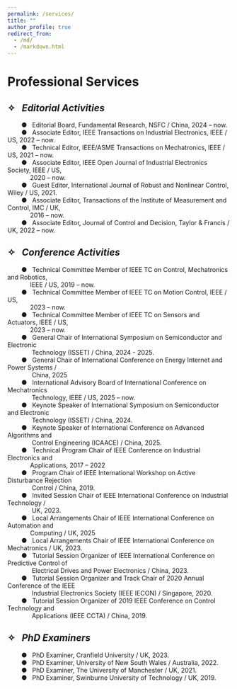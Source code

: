 ```yaml
---
permalink: /services/
title: ""
author_profile: true
redirect_from: 
  - /md/
  - /markdown.html
---
```


# Professional Services

## ✧ &nbsp;&nbsp;*Editorial Activities*


  &nbsp;&nbsp;&nbsp;&nbsp;&nbsp;&nbsp;&nbsp;&nbsp;● &nbsp;&nbsp;Editorial Board, Fundamental Research, NSFC / China, 2024 – now.<br>
  &nbsp;&nbsp;&nbsp;&nbsp;&nbsp;&nbsp;&nbsp;&nbsp;● &nbsp;&nbsp;Associate Editor, IEEE Transactions on Industrial Electronics, IEEE / US, 2022 – now.<br>
  &nbsp;&nbsp;&nbsp;&nbsp;&nbsp;&nbsp;&nbsp;&nbsp;● &nbsp;&nbsp;Technical Editor, IEEE/ASME Transactions on Mechatronics, IEEE / US, 2021 – now.<br>
  &nbsp;&nbsp;&nbsp;&nbsp;&nbsp;&nbsp;&nbsp;&nbsp;● &nbsp;&nbsp;Associate Editor, IEEE Open Journal of Industrial Electronics Society, IEEE / US,<br>
  &nbsp;&nbsp;&nbsp;&nbsp;&nbsp;&nbsp;&nbsp;&nbsp;&nbsp;&nbsp;&nbsp;&nbsp;&nbsp;2020 – now.<br>
  &nbsp;&nbsp;&nbsp;&nbsp;&nbsp;&nbsp;&nbsp;&nbsp;● &nbsp;&nbsp;Guest Editor, International Journal of Robust and Nonlinear Control, Wiley / US, 2021.<br>
  &nbsp;&nbsp;&nbsp;&nbsp;&nbsp;&nbsp;&nbsp;&nbsp;● &nbsp;&nbsp;Associate Editor, Transactions of the Institute of Measurement and Control, IMC / UK,<br>
  &nbsp;&nbsp;&nbsp;&nbsp;&nbsp;&nbsp;&nbsp;&nbsp;&nbsp;&nbsp;&nbsp;&nbsp;&nbsp;2016 – now.<br>
  &nbsp;&nbsp;&nbsp;&nbsp;&nbsp;&nbsp;&nbsp;&nbsp;● &nbsp;&nbsp;Associate Editor, Journal of Control and Decision, Taylor & Francis / UK, 2022 – now.<br>

## ✧ &nbsp;&nbsp;*Conference Activities*

  &nbsp;&nbsp;&nbsp;&nbsp;&nbsp;&nbsp;&nbsp;&nbsp;● &nbsp;&nbsp;Technical Committee Member of IEEE TC on Control, Mechatronics and Robotics, <br>
  &nbsp;&nbsp;&nbsp;&nbsp;&nbsp;&nbsp;&nbsp;&nbsp;&nbsp;&nbsp;&nbsp;&nbsp;&nbsp;IEEE / US, 2019 – now.<br>
  &nbsp;&nbsp;&nbsp;&nbsp;&nbsp;&nbsp;&nbsp;&nbsp;● &nbsp;&nbsp;Technical Committee Member of IEEE TC on Motion Control, IEEE / US,<br>
  &nbsp;&nbsp;&nbsp;&nbsp;&nbsp;&nbsp;&nbsp;&nbsp;&nbsp;&nbsp;&nbsp;&nbsp;&nbsp;2023 – now.<br>
  &nbsp;&nbsp;&nbsp;&nbsp;&nbsp;&nbsp;&nbsp;&nbsp;● &nbsp;&nbsp;Technical Committee Member of IEEE TC on Sensors and Actuators, IEEE / US,<br>
  &nbsp;&nbsp;&nbsp;&nbsp;&nbsp;&nbsp;&nbsp;&nbsp;&nbsp;&nbsp;&nbsp;&nbsp;&nbsp;2023 – now. <br>
  &nbsp;&nbsp;&nbsp;&nbsp;&nbsp;&nbsp;&nbsp;&nbsp;● &nbsp;&nbsp;General Chair of International Symposium on Semiconductor and Electronic  <br>
  &nbsp;&nbsp;&nbsp;&nbsp;&nbsp;&nbsp;&nbsp;&nbsp;&nbsp;&nbsp;&nbsp;&nbsp;&nbsp; Technology (ISSET) / China, 2024 - 2025.<br>
  &nbsp;&nbsp;&nbsp;&nbsp;&nbsp;&nbsp;&nbsp;&nbsp;● &nbsp;&nbsp;General Chair of International Conference on Energy Internet and Power Systems / <br> 
  &nbsp;&nbsp;&nbsp;&nbsp;&nbsp;&nbsp;&nbsp;&nbsp;&nbsp;&nbsp;&nbsp;&nbsp;&nbsp; China, 2025<br>
  &nbsp;&nbsp;&nbsp;&nbsp;&nbsp;&nbsp;&nbsp;&nbsp;● &nbsp;&nbsp;International Advisory Board of International Conference on Mechatronics <br> 
  &nbsp;&nbsp;&nbsp;&nbsp;&nbsp;&nbsp;&nbsp;&nbsp;&nbsp;&nbsp;&nbsp;&nbsp;&nbsp; Technology, IEEE / US, 2025 – now.<br>
  &nbsp;&nbsp;&nbsp;&nbsp;&nbsp;&nbsp;&nbsp;&nbsp;● &nbsp;&nbsp;Keynote Speaker of International Symposium on Semiconductor and Electronic <br> 
  &nbsp;&nbsp;&nbsp;&nbsp;&nbsp;&nbsp;&nbsp;&nbsp;&nbsp;&nbsp;&nbsp;&nbsp;&nbsp; Technology (ISSET) / China, 2024.<br>
  &nbsp;&nbsp;&nbsp;&nbsp;&nbsp;&nbsp;&nbsp;&nbsp;● &nbsp;&nbsp;Keynote Speaker of International Conference on Advanced Algorithms and <br> 
  &nbsp;&nbsp;&nbsp;&nbsp;&nbsp;&nbsp;&nbsp;&nbsp;&nbsp;&nbsp;&nbsp;&nbsp;&nbsp; Control Engineering (ICAACE) / China, 2025.<br>
  &nbsp;&nbsp;&nbsp;&nbsp;&nbsp;&nbsp;&nbsp;&nbsp;● &nbsp;&nbsp;Technical Program Chair of IEEE Conference on Industrial Electronics and<br> 
  &nbsp;&nbsp;&nbsp;&nbsp;&nbsp;&nbsp;&nbsp;&nbsp;&nbsp;&nbsp;&nbsp;&nbsp;&nbsp;Applications, 2017 – 2022 <br>
  &nbsp;&nbsp;&nbsp;&nbsp;&nbsp;&nbsp;&nbsp;&nbsp;● &nbsp;&nbsp;Program Chair of IEEE International Workshop on Active Disturbance Rejection <br>
  &nbsp;&nbsp;&nbsp;&nbsp;&nbsp;&nbsp;&nbsp;&nbsp;&nbsp;&nbsp;&nbsp;&nbsp;&nbsp; Control / China, 2019.  <br>
  &nbsp;&nbsp;&nbsp;&nbsp;&nbsp;&nbsp;&nbsp;&nbsp;● &nbsp;&nbsp;Invited Session Chair of IEEE International Conference on Industrial Technology / <br>
  &nbsp;&nbsp;&nbsp;&nbsp;&nbsp;&nbsp;&nbsp;&nbsp;&nbsp;&nbsp;&nbsp;&nbsp;&nbsp; UK, 2023.  <br>
  &nbsp;&nbsp;&nbsp;&nbsp;&nbsp;&nbsp;&nbsp;&nbsp;● &nbsp;&nbsp;Local Arrangements Chair of IEEE International Conference on Automation and <br> 
  &nbsp;&nbsp;&nbsp;&nbsp;&nbsp;&nbsp;&nbsp;&nbsp;&nbsp;&nbsp;&nbsp;&nbsp;&nbsp;Computing / UK, 2025<br>
  &nbsp;&nbsp;&nbsp;&nbsp;&nbsp;&nbsp;&nbsp;&nbsp;● &nbsp;&nbsp;Local Arrangements Chair of IEEE International Conference on Mechatronics / UK, 2023. <br>
  &nbsp;&nbsp;&nbsp;&nbsp;&nbsp;&nbsp;&nbsp;&nbsp;● &nbsp;&nbsp;Tutorial Session Organizer of IEEE International Conference on Predictive Control of <br>
  &nbsp;&nbsp;&nbsp;&nbsp;&nbsp;&nbsp;&nbsp;&nbsp;&nbsp;&nbsp;&nbsp;&nbsp;&nbsp; Electrical Drives and Power Electronics / China, 2023.<br>
  &nbsp;&nbsp;&nbsp;&nbsp;&nbsp;&nbsp;&nbsp;&nbsp;● &nbsp;&nbsp;Tutorial Session Organizer and Track Chair of 2020 Annual Conference of the IEEE   
  &nbsp;&nbsp;&nbsp;&nbsp;&nbsp;&nbsp;&nbsp;&nbsp;&nbsp;&nbsp;&nbsp;&nbsp;&nbsp; Industrial Electronics Society (IEEE IECON) / Singapore, 2020.<br>
  &nbsp;&nbsp;&nbsp;&nbsp;&nbsp;&nbsp;&nbsp;&nbsp;● &nbsp;&nbsp;Tutorial Session Organizer of 2019 IEEE Conference on Control Technology and<br> 
  &nbsp;&nbsp;&nbsp;&nbsp;&nbsp;&nbsp;&nbsp;&nbsp;&nbsp;&nbsp;&nbsp;&nbsp;&nbsp; Applications (IEEE CCTA) / China, 2019.<br>


## ✧ &nbsp;&nbsp;*PhD Examiners*

  &nbsp;&nbsp;&nbsp;&nbsp;&nbsp;&nbsp;&nbsp;&nbsp;● &nbsp;&nbsp;PhD Examiner, Cranfield University / UK, 2023.<br>
  &nbsp;&nbsp;&nbsp;&nbsp;&nbsp;&nbsp;&nbsp;&nbsp;● &nbsp;&nbsp;PhD Examiner, University of New South Wales / Australia, 2022.<br>
  &nbsp;&nbsp;&nbsp;&nbsp;&nbsp;&nbsp;&nbsp;&nbsp;● &nbsp;&nbsp;PhD Examiner, The University of Manchester / UK, 2021.<br>
  &nbsp;&nbsp;&nbsp;&nbsp;&nbsp;&nbsp;&nbsp;&nbsp;● &nbsp;&nbsp;PhD Examiner, Swinburne University of Technology / UK, 2019.<br>


